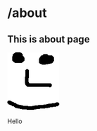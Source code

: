 # /about


## This is about page 

![me](https://raw.githubusercontent.com/miroslavkurka/miroslavkurka.github.io/master/profilepic.png)

Hello 

